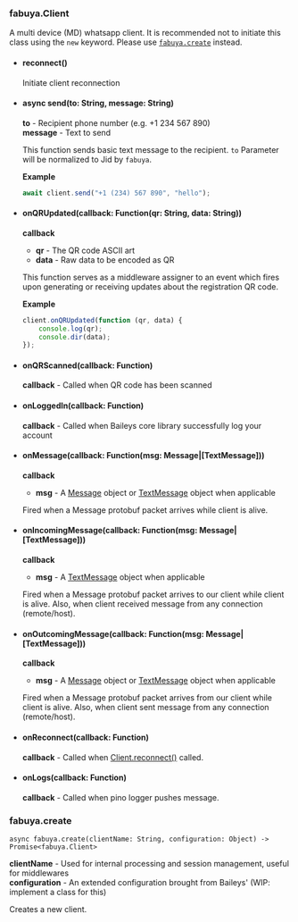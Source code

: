 ### fabuya.Client
A multi device (MD) whatsapp client.
It is recommended not to initiate this class using the `new` keyword.
Please use [`fabuya.create`](#fabuyacreate) instead.

 - #### reconnect()
   Initiate client reconnection
 - #### async send(to: String, message: String)
   **to** - Recipient phone number (e.g. +1 234 567 890)<br>
   **message** - Text to send

   This function sends basic text message to the recipient.
   `to` Parameter will be normalized to Jid by `fabuya`.

   **Example**
   ```js
   await client.send("+1 (234) 567 890", "hello");
   ```
 - #### onQRUpdated(callback: Function(qr: String, data: String))
   **callback**
    - **qr** - The QR code ASCII art
    - **data** - Raw data to be encoded as QR

    This function serves as a middleware assigner
    to an event which fires upon generating or receiving
    updates about the registration QR code.

    **Example**
    ```js
    client.onQRUpdated(function (qr, data) {
    	console.log(qr);
    	console.dir(data);
    });
    ```
 - #### onQRScanned(callback: Function)
   **callback** - Called when QR code has been scanned
 - #### onLoggedIn(callback: Function)
   **callback** - Called when Baileys core library successfully log your account
 - #### onMessage(callback: Function(msg: Message|[TextMessage]))
   **callback**
    - **msg** - A [Message](#Message) object or [TextMessage](#TextMessage) object when applicable

   Fired when a Message protobuf packet arrives while client is alive.
 - #### onIncomingMessage(callback: Function(msg: Message|[TextMessage]))
   **callback**
    - **msg** - A [TextMessage](#TextMessage) object when applicable

   Fired when a Message protobuf packet arrives to our client while client is alive.
   Also, when client received message from any connection (remote/host).
 - #### onOutcomingMessage(callback: Function(msg: Message|[TextMessage]))
   **callback**
    - **msg** - A [Message](#Message) object or [TextMessage](#TextMessage) object when applicable

   Fired when a Message protobuf packet arrives from our client while client is alive.
   Also, when client sent message from any connection (remote/host).
 - #### onReconnect(callback: Function)
   **callback** - Called when [Client.reconnect()](#reconnect) called.
 - #### onLogs(callback: Function)
   **callback** - Called when pino logger pushes message.

### fabuya.create
```
async fabuya.create(clientName: String, configuration: Object) -> Promise<fabuya.Client>
```
**clientName** - Used for internal processing and session management, useful for middlewares<br>
**configuration** - An extended configuration brought from Baileys' (WIP: implement a class for this)


Creates a new client.

